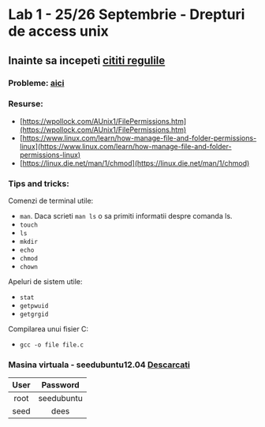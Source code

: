 # Lab 1 - 25/26 Septembrie - Drepturi de access unix


## Inainte sa incepeti [cititi regulile](./README.md)


### Probleme: [aici](http://staff.cs.upt.ro/~marius/curs/sec/2012/lab1.html)


### Resurse:

- [https://wpollock.com/AUnix1/FilePermissions.htm](https://wpollock.com/AUnix1/FilePermissions.htm)
- [https://www.linux.com/learn/how-manage-file-and-folder-permissions-linux](https://www.linux.com/learn/how-manage-file-and-folder-permissions-linux)
- [https://linux.die.net/man/1/chmod](https://linux.die.net/man/1/chmod)


### Tips and tricks:

Comenzi de terminal utile:
- `man`. Daca scrieti `man ls` o sa primiti informatii despre comanda ls.
- `touch`
- `ls`
- `mkdir`
- `echo`
- `chmod`
- `chown`

Apeluri de sistem utile:
- `stat`
- `getpwuid`
- `getgrgid`

Compilarea unui fisier C:
- `gcc -o file file.c`


### Masina virtuala - seedubuntu12.04 [Descarcati](http://www.cis.syr.edu/~wedu/seed/lab_env.html)

| User |  Password  |
|:----:|:----------:|
| root | seedubuntu |
| seed |    dees    |
